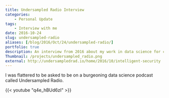 ```yaml
---
title: Undersampled Radio Interview
categories:
    - Personal Update
tags:
    - Interview with me
date: 2016-10-24
slug: undersampled-radio
aliases: [/blog/2016/Oct/24/undersampled-radio/]
portfolio: true
description: An interview from 2016 about my work in data science for cybersecurity.
Thumbnail: /projects/undersampled_radio.png
external: http://undersampledrad.io/home/2016/10/intelligent-security
---
```


I was flattered to be asked to be on a burgeoning data science podcast called Undersampled Radio.

{{< youtube "q4e_hBUd6zI" >}}

